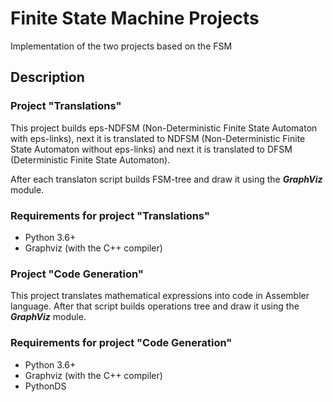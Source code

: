 # Finite State Machine Projects
Implementation of the two projects based on the FSM

## Description
### Project "Translations"
This project builds eps-NDFSM (Non-Deterministic Finite State Automaton with eps-links), next it is translated to 
NDFSM (Non-Deterministic Finite State Automaton without eps-links) and next it is translated to 
DFSM (Deterministic Finite State Automaton). 

After each translaton script builds FSM-tree and draw it using the ***GraphViz*** module.

### Requirements for project "Translations"
- Python 3.6+
- Graphviz (with the C++ compiler)

### Project "Code Generation"
This project translates mathematical expressions into code in Assembler language. 
After that script builds operations tree and draw it using the ***GraphViz*** module.

### Requirements for project "Code Generation"
- Python 3.6+
- Graphviz (with the C++ compiler)
- PythonDS
